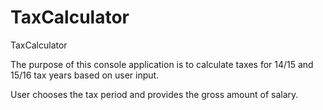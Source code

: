 # TaxCalculator
TaxCalculator

The purpose of this console application is to calculate taxes for 14/15 and 15/16 tax years based on user input.

User chooses the tax period and provides the gross amount of salary.
